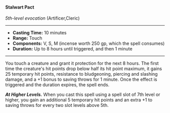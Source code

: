 #### Stalwart Pact
*5th-level evocation* (Artificer,Cleric)
___
- **Casting Time:** 10 minutes
- **Range:** Touch
- **Components:** V, S, M (incense worth 250 gp, which the spell consumes)
- **Duration:** Up to 8 hours until triggered, and then 1 minute
---
You touch a creature and grant it protection for the
next 8 hours. The first time the creature's hit points
drop below half its hit point maximum, it gains 25
temporary hit points, resistance to bludgeoning,
piercing and slashing damage, and a +1 bonus to
saving throws for 1 minute. Once the effect is
triggered and the duration expires, the spell ends.

***At Higher Levels.***  When you cast this spell using
a spell slot of 7th level or higher, you gain an
additional 5 temporary hit points and an extra +1 to
saving throws for every two slot levels above 5th.
